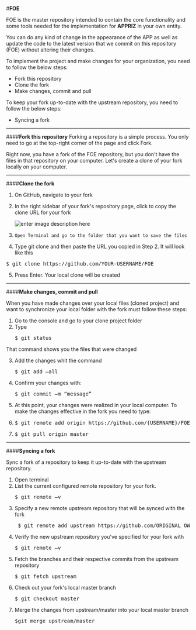 
#**FOE**

FOE is the master repository intended to contain the core functionality and some tools needed for the implementation for  **APPRIZ**  in your own entity. 

You can do any kind of change in the appearance of the APP as well as update the code to the latest version that we commit on this repository (FOE) without altering their changes.

To implement the project and make changes for your organization, you need to follow the below steps:


 - Fork this repository
 - Clone the fork
 - Make changes, commit and pull

To keep your fork up-to-date with the upstream repository, you need to follow the below steps:

 - Syncing a fork


----------


####**Fork this repository**
Forking a repository is a simple process. You only need to go at the top-right corner of the page and click Fork.

Right now, you have a fork of the FOE repository, but you don't have the files in that repository on your computer. Let's create a clone of your fork locally on your computer.


----------

####**Clone the fork**

 1. On GitHub, navigate to your fork
 2. In the right sidebar of your fork's repository page, click to copy the clone URL for your fork 

     ![enter image description here](https://help.github.com/assets/images/help/repository/clone-repo-clone-url-button.png)
     
 3. 	Open Terminal and go to the folder that you want to save the files
 4.   Type git clone and then paste the URL you copied in Step 2. It will look like this
<pre>$ git clone https://github.com/YOUR-USERNAME/FOE</pre>
 5.  Press Enter. Your local clone will be created 


----------

####**Make changes, commit and pull**

When you have made changes over your local files (cloned project) and want to synchronize your local folder with the fork must follow these steps:

 1. Go to the console and go to your clone project folder
 2. Type  
	<pre>$ git status</pre>
 That command shows you the files that were changed

 3. Add the changes whit the command
	<pre>$ git add –all</pre>
	
 4. Confirm your changes with: 
	<pre>$ git commit –m “message”</pre>
	
	
 5. At this point, your changes were realized in your local computer. To make the changes effective in the fork you need to type: 
 6. <pre>$ git remote add origin https://github.com/{USERNAME}/FOE.git</pre>
 7. <pre>$ git pull origin master</pre>


----------
####**Syncing a fork**

Sync a fork of a repository to keep it up-to-date with the upstream repository.

 1. Open terminal
 2. List the current configured remote repository for your fork.
	 <pre>$ git remote –v</pre>
 3. Specify a new remote upstream repository that will be synced with the fork
	<pre> $ git remote add upstream https://github.com/ORIGINAL_OWNER/ORIGINAL_REPOSITORY.git</pre>
 4. Verify the new upstream repository you've specified for your fork with 
	<pre>$ git remote –v</pre>
 5. Fetch the branches and their respective commits from the upstream repository
	 <pre>$ git fetch upstream</pre>
 6. Check out your fork's local master branch
	<pre>$ git checkout master</pre>
 7. Merge the changes from upstream/master into your local master branch
	<pre>$git merge upstream/master</pre>

			
